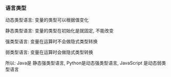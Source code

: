 ### 语言类型

动态类型语言:   变量的类型可以根据值变化

静态类型语言:   变量的类型在初始化是就固定, 不能改变



强类型语言:  变量在运算时不会做隐式类型转换

弱类型语言:  变量在运算时会做隐式类型转换



所以:  Java是 静态强类型语言,   Python是动态强类型语言,  JavaScript 是动态弱类型语言